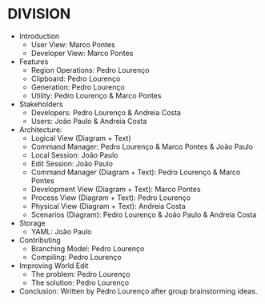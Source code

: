 # DIVISION

* Introduction
  * User View: Marco Pontes
  * Developer View: Marco Pontes
* Features
  * Region Operations: Pedro Lourenço
  * Clipboard: Pedro Lourenço
  * Generation: Pedro Lourenço
  * Utility: Pedro Lourenço & Marco Pontes
* Stakeholders
  * Developers: Pedro Lourenço & Andreia Costa
  * Users: João Paulo & Andreia Costa
* Architecture:
  * Logical View (Diagram + Text)
   * Command Manager: Pedro Lourenço & Marco Pontes & João Paulo
   * Local Session: João Paulo
    * Edit Session: João Paulo
  * Command Manager (Diagram + Text): Pedro Lourenço & Marco Pontes
  * Development View (Diagram + Text): Marco Pontes
  * Process View (Diagram + Text): Pedro Lourenço  
  * Physical View (Diagram + Text): Andreia Costa
  * Scenarios (Diagram): Pedro Lourenço & João Paulo & Andreia Costa
* Storage
  * YAML: João Paulo
* Contributing
  * Branching Model: Pedro Lourenço
  * Compiling: Pedro Lourenço
* Improving World Edit
  * The problem: Pedro Lourenço
  * The solution: Pedro Lourenço
* Conclusion: Written by Pedro Lourenço after group brainstorming ideas.
